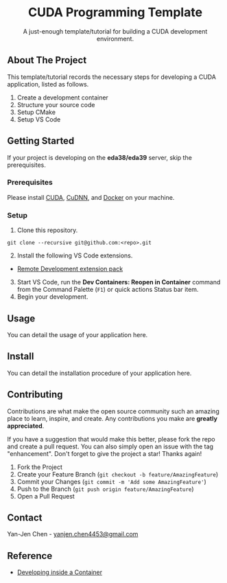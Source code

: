 <!-- PROJECT LOGO -->
<br />
<div align="center">

<h1 align="center">CUDA Programming Template</h1>

  <p align="center">
    A just-enough template/tutorial for building a CUDA development environment.
  </p>
</div>


## About The Project

This template/tutorial records the necessary steps for developing a CUDA application, listed as follows.

1. Create a development container
2. Structure your source code
3. Setup CMake
4. Setup VS Code



## Getting Started

If your project is developing on the **eda38/eda39** server, skip the prerequisites.



### Prerequisites

Please install [CUDA](https://developer.nvidia.com/CUDA-TOOLKIT-ARCHIVE), [CuDNN](https://developer.nvidia.com/rdp/cudnn-archive), and [Docker](https://www.docker.com/) on your machine.


### Setup

1. Clone this repository.
```shell
git clone --recursive git@github.com:<repo>.git
```
2. Install the following VS Code extensions.
  * [Remote Development extension pack](https://marketplace.visualstudio.com/items?itemName=ms-vscode-remote.vscode-remote-extensionpack)
3. Start VS Code, run the **Dev Containers: Reopen in Container** command from the Command Palette (`F1`) or quick actions Status bar item.
4. Begin your development.



## Usage

You can detail the usage of your application here.



## Install

You can detail the installation procedure of your application here.



## Contributing

Contributions are what make the open source community such an amazing place to learn, inspire, and create. Any contributions you make are **greatly appreciated**.

If you have a suggestion that would make this better, please fork the repo and create a pull request. You can also simply open an issue with the tag "enhancement".
Don't forget to give the project a star! Thanks again!

1. Fork the Project
2. Create your Feature Branch (`git checkout -b feature/AmazingFeature`)
3. Commit your Changes (`git commit -m 'Add some AmazingFeature'`)
4. Push to the Branch (`git push origin feature/AmazingFeature`)
5. Open a Pull Request



## Contact

Yan-Jen Chen - yanjen.chen4453@gmail.com



## Reference

* [Developing inside a Container](https://code.visualstudio.com/docs/devcontainers/containers)
